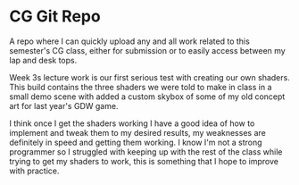 # CG Git Repo

A repo where I can quickly upload any and all work related to this semester's CG class, either for submission or to easily access between my lap and desk tops.



Week 3s lecture work is our first serious test with creating our own shaders. This build contains the three shaders we were told to make in class in a small demo scene with added a custom skybox of some of my old concept art for last year's GDW game.

I think once I get the shaders working I have a good idea of how to implement and tweak them to my desired results, my weaknesses are definitely in speed and getting them working. I know I'm not a strong programmer so I struggled with keeping up with the rest of the class while trying to get my shaders to work, this is something that I hope to improve with practice.

